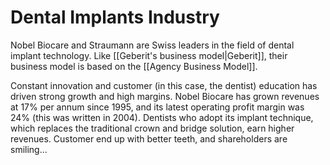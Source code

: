 # Dental Implants Industry
Nobel Biocare and Straumann are Swiss leaders in the field of dental implant technology. Like [[Geberit's business model|Geberit]], their business model is based on the [[Agency Business Model]].

Constant innovation and customer (in this case, the dentist) education has driven strong growth and high margins.  Nobel Biocare has grown revenues at 17% per annum since 1995, and its latest operating profit margin was 24% (this was written in 2004).  Dentists who adopt its implant technique, which replaces the traditional crown and bridge solution, earn higher revenues. Customer end up with better teeth, and shareholders are smiling...
